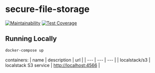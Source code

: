 # secure-file-storage

[![Maintainability](https://api.codeclimate.com/v1/badges/bfeb6197269135e0fa52/maintainability)](https://codeclimate.com/github/SierraSystems/secure-file-storage/maintainability) [![Test Coverage](https://api.codeclimate.com/v1/badges/bfeb6197269135e0fa52/test_coverage)](https://codeclimate.com/github/SierraSystems/secure-file-storage/test_coverage)

## Running Locally

```bash
docker-compose up
```

containers:
| name | description | url |
| --- | --- | --- |
| localstack/s3 | localstack S3 service | [http://localhost:4566](http://localhost:4566 ) |
